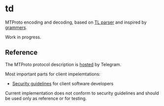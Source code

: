 # td

MTProto encoding and decoding, based on [TL parser](https://github.com/ernado/tl) and inspired by
[grammers](https://github.com/Lonami/grammers).

Work in progress.

## Reference

The MTProto protocol description is [hosted](https://core.telegram.org/mtproto#general-description) by Telegram.

Most important parts for client impelemtations:
* [Security guidelines](https://core.telegram.org/mtproto/security_guidelines) for client software developers

Current implementation does not conform to security guidelines and should be used only
as reference or for testing.

